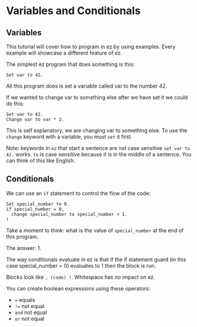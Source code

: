 # Variables and Conditionals

## Variables

This tutorial will cover how to program in ez by using examples. Every example will showcase a different feature of ez.

The simplest ez program that does something is this:
```
Set var to 42.
```

All this program does is set a variable called var to the number 42.

If we wanted to change var to something else after we have set it we could do this:
```
Set var to 42.
Change var to var * 2.
```

This is self explanatory, we are changing var to something else. To use the `change` keyword with a variable, you must `set` it first.

Note: keywords in `ez` that start a sentence are not case sensitive `set var to 42.` works. `to` is case sensitive because it is in the middle of a sentence. You can think of this like English.

## Conditionals

We can use an `if` statement to control the flow of the code:

```
Set special_number to 0.
if special_number = 0,
  change special_number to special_number + 1.
!
```

Take a moment to think: what is the value of `special_number` at the end of this program.

The answer: 1.

The way conditionals evaluate in ez is that if the if statement guard (in this case special_number = 0) evaluates to 1 then the block is run.

Blocks look like `, (code) !`. Whitespace has *no* impact on ez.

You can create boolean expressions using these operators:
- `=` equals
- `!=` not equal
- `and` not equal
- `or` not equal
